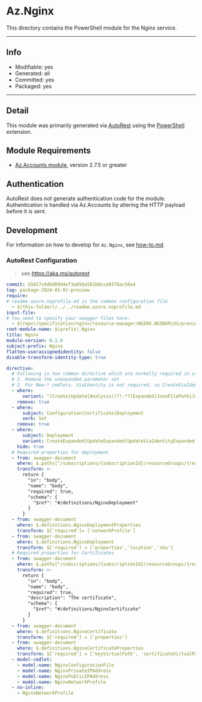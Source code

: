 <!-- region Generated -->
# Az.Nginx
This directory contains the PowerShell module for the Nginx service.

---
## Info
- Modifiable: yes
- Generated: all
- Committed: yes
- Packaged: yes

---
## Detail
This module was primarily generated via [AutoRest](https://github.com/Azure/autorest) using the [PowerShell](https://github.com/Azure/autorest.powershell) extension.

## Module Requirements
- [Az.Accounts module](https://www.powershellgallery.com/packages/Az.Accounts/), version 2.7.5 or greater

## Authentication
AutoRest does not generate authentication code for the module. Authentication is handled via Az.Accounts by altering the HTTP payload before it is sent.

## Development
For information on how to develop for `Az.Nginx`, see [how-to.md](how-to.md).
<!-- endregion -->

### AutoRest Configuration
> see https://aka.ms/autorest
``` yaml
commit: d1027c6d6d0994ef3a656a561b0cce8378ac58a4
tag: package-2024-01-01-preview
require:
# readme.azure.noprofile.md is the common configuration file
  - $(this-folder)/../../readme.azure.noprofile.md
input-file:
# You need to specify your swagger files here.
  - $(repo)/specification/nginx/resource-manager/NGINX.NGINXPLUS/preview/2024-01-01-preview/swagger.json
root-module-name: $(prefix).Nginx
title: Nginx
module-version: 0.1.0
subject-prefix: Nginx
flatten-userassignedidentity: false
disable-transform-identity-type: true

directive:
  # Following is two common directive which are normally required in all the RPs
  # 1. Remove the unexpanded parameter set
  # 2. For New-* cmdlets, ViaIdentity is not required, so CreateViaIdentityExpanded is removed as well
  - where:
      variant: ^(Create|Update|Analysis)(?!.*?(Expanded|JsonFilePath|JsonString))|^CreateViaIdentityExpanded$
    remove: true
  - where:
      subject: Configuration|Certificate|Deployment
      verb: Set
    remove: true
  - where:
      subject: Deployment
      variant: CreateExpanded|UpdateExpanded|UpdateViaIdentityExpanded
    hide: true
  # Required properties for deployment
  - from: swagger-document
    where: $.paths["/subscriptions/{subscriptionId}/resourceGroups/{resourceGroupName}/providers/Nginx.NginxPlus/nginxDeployments/{deploymentName}"].put.parameters[4]
    transform: >-
      return {
        "in": "body",
        "name": "body",
        "required": true,
        "schema": {
          "$ref": "#/definitions/NginxDeployment"
        }
      }
  - from: swagger-document
    where: $.definitions.NginxDeploymentProperties
    transform: $['required']= ['networkProfile']
  - from: swagger-document
    where: $.definitions.NginxDeployment
    transform: $['required'] = ['properties','location','sku']
  # Required properties for Certificates
  - from: swagger-document
    where: $.paths["/subscriptions/{subscriptionId}/resourceGroups/{resourceGroupName}/providers/Nginx.NginxPlus/nginxDeployments/{deploymentName}/certificates/{certificateName}"].put.parameters[5]
    transform: >-
      return {
        "in": "body",
        "name": "body",
        "required": true,
        "description": "The certificate",
        "schema": {
          "$ref": "#/definitions/NginxCertificate"
        }
      }
  - from: swagger-document
    where: $.definitions.NginxCertificate
    transform: $['required'] = ['properties']
  - from: swagger-document
    where: $.definitions.NginxCertificateProperties
    transform: $['required'] = ['keyVirtualPath', 'certificateVirtualPath', 'keyVaultSecretId']
  - model-cmdlet:
    - model-name: NginxConfigurationFile
    - model-name: NginxPrivateIPAddress
    - model-name: NginxPublicIPAddress
    - model-name: NginxNetworkProfile
  - no-inline:
    - NginxNetworkProfile
```
